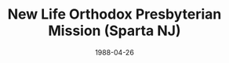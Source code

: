 ---
date: &id001 1988-04-26
end_date: null
location:
  address: null
  city: Sparta
  state: NJ
minister:
- end: 1989-01-01
  name: L. Kenneth Hash
  start: 1988-01-01
  type: Evangelist
ministers:
- L. Kenneth Hash
name: New Life Orthodox Presbyterian Mission
names: null
origination_date: *id001
raw_data: "NEW JERSEY Sparta\n\nNew Life Orthodox Presbyterian Mission  (April 26,\
  \ 1988\u2013October 8, 1989)\nEvangelist: L. Kenneth Hash, 1988\u201389"
received_from: null
states:
- NJ
status:
  active: false
  end_date: 1989-10-08
  reason: null
  received_from: null
  withdrawal_to: null
title: New Life Orthodox Presbyterian Mission (Sparta NJ)
year_established:
- 1988

---
